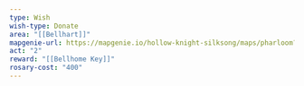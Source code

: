 ```yaml
---
type: Wish
wish-type: Donate
area: "[[Bellhart]]"
mapgenie-url: https://mapgenie.io/hollow-knight-silksong/maps/pharloom?locationIds=478797
act: "2"
reward: "[[Bellhome Key]]"
rosary-cost: "400"
---
```

